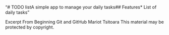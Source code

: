 “# TODO listA simple app to manage your daily tasks## Features* List of daily tasks”

Excerpt From
Beginning Git and GitHub
Mariot Tsitoara
This material may be protected by copyright.